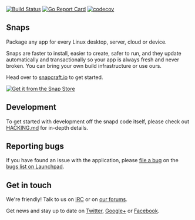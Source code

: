 [![Build Status][travis-image]][travis-url]
[![Go Report Card][goreportcard-image]][goreportcard-url]
[![codecov][codecov-image]][codecov-url]
 
## Snaps

Package any app for every Linux desktop, server, cloud or device.

Snaps are faster to install, easier to create, safer to run, and they update
automatically and transactionally so your app is always fresh and never
broken. You can bring your own build infrastructure or use ours.

Head over to [snapcraft.io](https://snapcraft.io) to get started.

[![Get it from the Snap Store](https://snapcraft.io/static/images/badges/en/snap-store-black.svg)](https://snapcraft.io/snapd)

## Development

To get started with development off the snapd code itself, please check
out [HACKING.md](https://github.com/snapcore/snapd/blob/master/HACKING.md)
for in-depth details.

## Reporting bugs

If you have found an issue with the application, please [file a bug](https://bugs.launchpad.net/snappy/+filebug) on the [bugs list on Launchpad](https://bugs.launchpad.net/snappy/).

## Get in touch

We're friendly! Talk to us on [IRC](https://webchat.freenode.net/?channels=snappy) or on [our forums](https://forum.snapcraft.io/).

Get news and stay up to date on [Twitter](https://twitter.com/snapcraftio),
[Google+](https://plus.google.com/+SnapcraftIo) or
[Facebook](https://www.facebook.com/snapcraftio).



[travis-image]: https://travis-ci.org/snapcore/snapd.svg?branch=master
[travis-url]: https://travis-ci.org/snapcore/snapd

[goreportcard-image]: https://goreportcard.com/badge/github.com/snapcore/snapd
[goreportcard-url]: https://goreportcard.com/report/github.com/snapcore/snapd

[coveralls-image]: https://coveralls.io/repos/snapcore/snapd/badge.svg?branch=master&service=github
[coveralls-url]: https://coveralls.io/github/snapcore/snapd?branch=master

[codecov-url]: https://codecov.io/gh/snapcore/snapd
[codecov-image]: https://codecov.io/gh/snapcore/snapd/branch/master/graph/badge.svg
